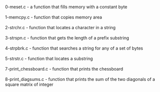 <br> 0-meset.c - a function that fills memory with a constant byte </br>
<br> 1-memcpy.c -  function that copies memory area </br>
<br> 2-strchr.c - function that locates a character in a string </br>
<br> 3-strspn.c - function that gets the length of a prefix substring </br>
<br> 4-strpbrk.c - function that searches a string for any of a set of bytes </br>
<br> 5-strstr.c - function that locates a substring </br>
<br> 7-print_chessboard.c -  function that prints the chessboard </br>
<br> 8-print_diagsums.c -  function that prints the sum of the two diagonals of a square matrix of integer </br>
